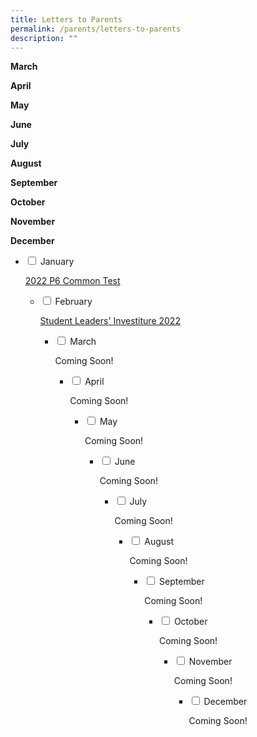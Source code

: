 ```yaml
---
title: Letters to Parents
permalink: /parents/letters-to-parents
description: ""
---
```

**March**

**April**

**May**

**June**

**July**

**August**

**September**

**October**

**November**

**December**

<ul class="jekyllcodex_accordion">
  <li>
    <input type="checkbox" id="accordion1">
    <label for="accordion1">January</label>
    <div>
      <p><a href="https://andersonpri.moe.edu.sg/qql/slot/u196/2022/2022%20P6%20Class%20Tests.pdf" target="_blank" rel="noopener">2022 P6 Common Test</a></p>
    </div>
</li>
	<ul class="jekyllcodex_accordion">
  <li>
    <input type="checkbox" id="accordion2">
    <label for="accordion2">February</label>
    <div>
      <p><a href="https://youtu.be/Xzjbbn3H3tg" target="">Student Leaders' Investiture 2022</a></p>
    </div>
	</li>
		<ul class="jekyllcodex_accordion">
  <li>
    <input type="checkbox" id="accordion3">
    <label for="accordion3">March</label>
    <div>
      <p>Coming Soon!</p>
    </div>
	</li>
		<ul class="jekyllcodex_accordion">
  <li>
    <input type="checkbox" id="accordion4">
    <label for="accordion4">April</label>
    <div>
      <p>Coming Soon!</p>
    </div>
	</li>		
		<ul class="jekyllcodex_accordion">
  <li>
    <input type="checkbox" id="accordion5">
    <label for="accordion5">May</label>
    <div>
      <p>Coming Soon!</p>
    </div>
	</li>
		<ul class="jekyllcodex_accordion">
  <li>
    <input type="checkbox" id="accordion6">
    <label for="accordion6">June</label>
    <div>
      <p>Coming Soon!</p>
    </div>
	</li>
				<ul class="jekyllcodex_accordion">
  <li>
    <input type="checkbox" id="accordion7">
    <label for="accordion7">July</label>
    <div>
      <p>Coming Soon!</p>
    </div>
	</li>
			<ul class="jekyllcodex_accordion">
  <li>
    <input type="checkbox" id="accordion8">
    <label for="accordion8">August</label>
    <div>
      <p>Coming Soon!</p>
    </div>
	</li>
					<ul class="jekyllcodex_accordion">
  <li>
    <input type="checkbox" id="accordion9">
    <label for="accordion9">September</label>
    <div>
      <p>Coming Soon!</p>
    </div>
	</li>
		 <ul class="jekyllcodex_accordion">
  <li>
    <input type="checkbox" id="accordion10">
    <label for="accordion10">October</label>
    <div>
      <p>Coming Soon!</p>
    </div>
	</li>
		<ul class="jekyllcodex_accordion">
  <li>
    <input type="checkbox" id="accordion11">
    <label for="accordion11">November</label>
    <div>
      <p>Coming Soon!</p>
    </div>
	</li>
		<ul class="jekyllcodex_accordion">
  <li>
    <input type="checkbox" id="accordion12">
    <label for="accordion12">December</label>
    <div>
      <p>Coming Soon!</p>
    </div>
	</li>